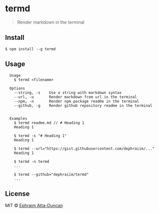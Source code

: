 # termd

> Render markdown in the terminal

## Install

```
$ npm install --g termd
```

## Usage

```
  Usage
    $ termd <filename>

  Options
    --string, -s    Use a string with markdown syntax
    --url, -u       Render markdown from url in the terminal
    --npm, -n       Render npm package readme in the terminal
    --github, -g    Render github repository readme in the terminal


  Examples
    $ termd readme.md // # Heading 1
    Heading 1

    $ termd -s "# Heading 1"
    Heading 1

    $ termd --url="https://gist.githubusercontent.com/dephraiim/..."
    Heading 1

    $ termd -n termd
    ...

    $ termd --github="dephraiim/termd"
    ...
```

## License

MIT © [Ephraim Atta-Duncan](https://twitter.com/dephraiim)
